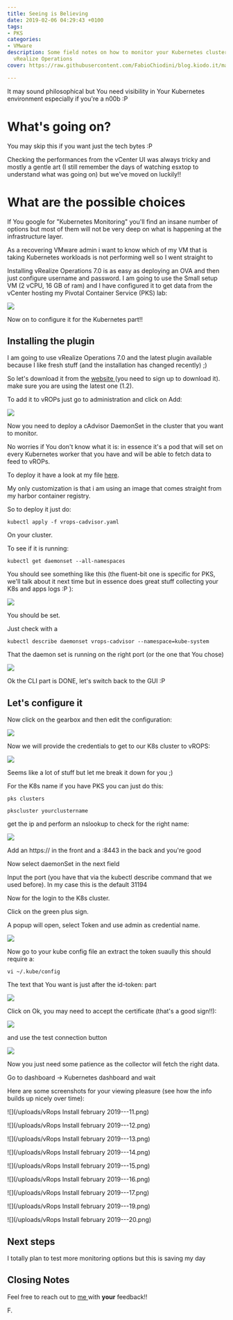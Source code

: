 ```yaml
---
title: Seeing is Believing
date: 2019-02-06 04:29:43 +0100
tags:
- PKS
categories:
- VMware
description: Some field notes on how to monitor your Kubernetes cluster with VMware
  vRealize Operations
cover: https://raw.githubusercontent.com/FabioChiodini/blog.kiodo.it/master/images/BIOS.jpg

---
```

It may sound philosophical but You need visibility in Your Kubernetes environment  especially if you're a n00b :P

# What's going on?

You may skip this if you want just the tech bytes :P

Checking the performances from the vCenter UI was always tricky and mostly a gentle art (I still remember the days of watching esxtop to understand what was going on) but we've moved on luckily!!

# What are the possible choices

If You google for "Kubernetes Monitoring" you'll find an insane number of options but most of them will not be very deep on what is happening at the infrastructure layer.

As a recovering VMware admin i want to know which of my VM that is taking Kubernetes workloads is not performing well so I went straight to 

Installing vRealize Operations 7.0 is as easy as deploying an OVA and then just configure username and password. I am going to use the Small setup VM (2 vCPU, 16 GB of ram) and I have configured it to get data from the vCenter hosting my Pivotal Container Service (PKS) lab:

![](/uploads/vc-flyconfig.png)

Now on to configure it for the Kubernetes part!!

## Installing the plugin

I am going to use vRealize Operations 7.0 and the latest plugin available because I like fresh stuff (and the installation has changed recently) ;)

So let's download it from the [website ](https://marketplace.vmware.com/vsx/solutions/vrealize-operations-management-pack-for-container-monitoring?ref=related)(you need to sign up to download it). make sure you are using the latest one (1.2).

To add it to vROPs just go to administration and click on Add:

![](/uploads/adminsolution.png)

Now you need to deploy a cAdvisor DaemonSet in the cluster that you want to monitor.

No worries if You don't know what it is: in essence it's a pod that will set on every Kubernetes worker that you have and will be able to fetch data to feed to vROPs.

To deploy it have a look at my file [here](https://github.com/FabioChiodini/kiodo-pks-test/blob/master/vrops/vrops-cadvisor.yaml).

My only customization is that i am using an image that comes straight from my harbor container registry.

So to deploy it just do:

    kubectl apply -f vrops-cadvisor.yaml

On your cluster.

To see if it is running:

    kubectl get daemonset --all-namespaces

You should see something like this (the fluent-bit one is specific for PKS, we'll talk about it next time but in essence does great stuff collecting your K8s and apps logs :P ):

![](/uploads/kubeds.png)

You should be set.

Just check with a 

    kubectl describe daemonset vrops-cadvisor --namespace=kube-system

That the daemon set is running on the right port (or the one that You chose)

![](/uploads/kubeds2.png)

Ok the CLI part is DONE, let's switch back to the GUI :P

## Let's configure it

Now click on the gearbox and then edit the configuration:

![](/uploads/geark8.png)

Now we will provide the credentials to get to our K8s cluster to vROPS:

![](/uploads/gearconfig.png)

Seems like a lot of stuff but let me break it down for you ;)

For the K8s name if you have PKS you can just do this:

    pks clusters

    pkscluster yourclustername

get the ip and perform an nslookup to check for the right name:

![](/uploads/PKSCLI2.png)

Add an https:// in the front and a :8443 in the back and you're good

Now select daemonSet in the next field

Input the port (you have that via the kubectl describe command that we used before). In my case this is the default 31194

Now for the login to the K8s cluster.

Click on the green plus sign.

A popup will open, select Token and use admin as credential name.

![](/uploads/tokenpks.png)

Now go to your kube config file an extract the token suaully this should require a:

    vi ~/.kube/config

The text that You want is just after the id-token: part

![](/uploads/tokenscreen.png)

Click on Ok, you may need to accept the certificate (that's a good sign!!):

![](/uploads/certificateacce.png)

and use the test connection button

![](/uploads/testconn.png)

Now you just need some patience as the collector will fetch the right data.

Go to dashboard -> Kubernetes dashboard and wait

Here are some screenshots for your viewing pleasure (see how the info builds up nicely over time):

![](/uploads/vRops Install february 2019---11.png)

![](/uploads/vRops Install february 2019---12.png)

![](/uploads/vRops Install february 2019---13.png)

![](/uploads/vRops Install february 2019---14.png)

![](/uploads/vRops Install february 2019---15.png)

![](/uploads/vRops Install february 2019---16.png)

![](/uploads/vRops Install february 2019---17.png)

![](/uploads/vRops Install february 2019---19.png)

![](/uploads/vRops Install february 2019---20.png)

## **Next steps**

I totally plan to test more monitoring options but this is saving my day 

## Closing Notes

Feel free to reach out to [me ](@FabioChiodini)with **your** feedback!!

F.